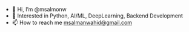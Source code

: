 - 👋 Hi, I’m @msalmonw
- 👀 Interested in Python, AI/ML, DeepLearning, Backend Development
- 📫 How to reach me msalmanwahid@gmail.com

<!---
msalmonw/msalmonw is a ✨ special ✨ repository because its `README.md` (this file) appears on your GitHub profile.
You can click the Preview link to take a look at your changes.
--->
